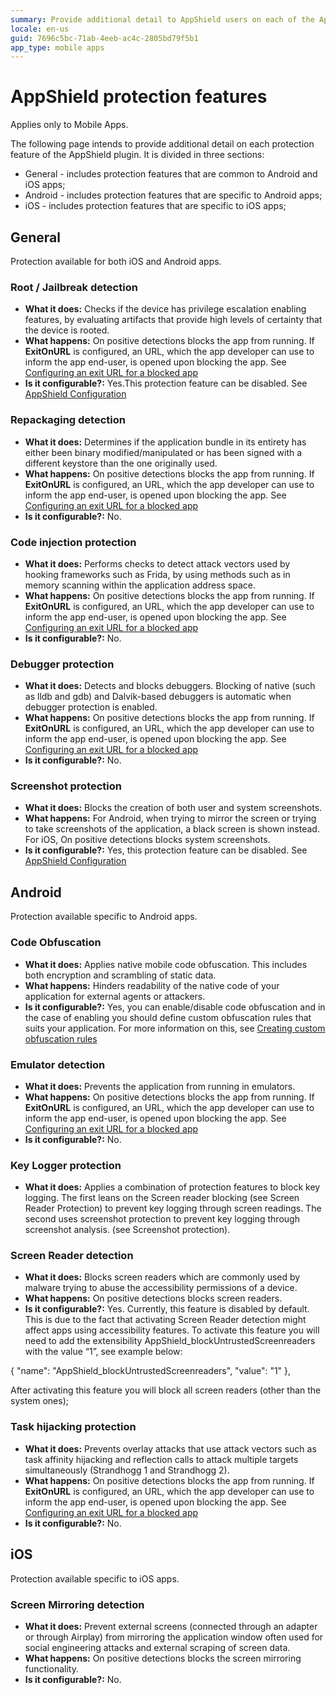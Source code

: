 ```yaml
---
summary: Provide additional detail to AppShield users on each of the AppShield's protection features;
locale: en-us
guid: 7696c5bc-71ab-4eeb-ac4c-2805bd79f5b1
app_type: mobile apps
---
```


# AppShield protection features

<div class="info" markdown="1">

Applies only to Mobile Apps.

</div>

The following page intends to provide additional detail on each protection feature of the AppShield plugin. It is divided in three sections:

* General - includes protection features that are common to Android and iOS apps;
* Android - includes protection features that are specific to Android apps;
* iOS - includes protection features that are specific to iOS apps;

## General

Protection available for both iOS and Android apps.

### Root / Jailbreak detection

* **What it does:** Checks if the device has privilege escalation enabling features, by evaluating artifacts that provide high levels of certainty that the device is rooted.
* **What happens:** On positive detections blocks the app from running. If **ExitOnURL** is configured, an URL, which the app developer can use to inform the app end-user, is opened upon blocking the app. See [Configuring an exit URL for a blocked app](https://success.outsystems.com/Documentation/11/Delivering_Mobile_Apps/Harden_the_protection_of_mobile_apps_with_AppShield/Configuring_an_exit_URL_for_a_blocked_app) 
* **Is it configurable?:** Yes.This protection feature can be disabled. See [AppShield Configuration](https://success.outsystems.com/Documentation/11/Delivering_Mobile_Apps/Harden_the_protection_of_mobile_apps_with_AppShield#configuration)

### Repackaging detection

* **What it does:** Determines if the application bundle in its entirety has either been binary modified/manipulated or has been signed with a different keystore than the one originally used.
* **What happens:** On positive detections blocks the app from running. If **ExitOnURL** is configured, an URL, which the app developer can use to inform the app end-user, is opened upon blocking the app. See [Configuring an exit URL for a blocked app](https://success.outsystems.com/Documentation/11/Delivering_Mobile_Apps/Harden_the_protection_of_mobile_apps_with_AppShield/Configuring_an_exit_URL_for_a_blocked_app) 
* **Is it configurable?:** No.

### Code injection protection

* **What it does:** Performs checks to detect attack vectors used by hooking frameworks such as Frida, by using methods such as in memory scanning within the application address space.
* **What happens:** On positive detections blocks the app from running. If **ExitOnURL** is configured, an URL, which the app developer can use to inform the app end-user, is opened upon blocking the app. See [Configuring an exit URL for a blocked app](https://success.outsystems.com/Documentation/11/Delivering_Mobile_Apps/Harden_the_protection_of_mobile_apps_with_AppShield/Configuring_an_exit_URL_for_a_blocked_app) 
* **Is it configurable?:** No.

### Debugger protection

* **What it does:** Detects and blocks debuggers. Blocking of native (such as lldb and gdb) and Dalvik-based debuggers is automatic when debugger protection is enabled.
* **What happens:** On positive detections blocks the app from running. If **ExitOnURL** is configured, an URL, which the app developer can use to inform the app end-user, is opened upon blocking the app. See [Configuring an exit URL for a blocked app](https://success.outsystems.com/Documentation/11/Delivering_Mobile_Apps/Harden_the_protection_of_mobile_apps_with_AppShield/Configuring_an_exit_URL_for_a_blocked_app) 
* **Is it configurable?:** No.

### Screenshot protection

* **What it does:** Blocks the creation of both user and system screenshots.
* **What happens:** For Android, when trying to mirror the screen or trying to take screenshots of the application, a black screen is shown instead. For iOS, On positive detections blocks system screenshots.
* **Is it configurable?:** Yes, this protection feature can be disabled. See [AppShield Configuration](https://success.outsystems.com/Documentation/11/Delivering_Mobile_Apps/Harden_the_protection_of_mobile_apps_with_AppShield#configuration)

## Android

Protection available specific to Android apps.

### Code Obfuscation

* **What it does:** Applies native mobile code obfuscation. This includes both encryption and scrambling of static data.
* **What happens:** Hinders readability of the native code of your application for external agents or attackers.
* **Is it configurable?:** Yes, you can enable/disable code obfuscation and in the case of enabling you should define custom obfuscation rules that suits your application. For more information on this, see [Creating custom obfuscation rules](https://success.outsystems.com/Documentation/11/Delivering_Mobile_Apps/Harden_the_protection_of_mobile_apps_with_AppShield/Creating_custom_obfuscation_rules)

### Emulator detection

* **What it does:** Prevents the application from running in emulators.
* **What happens:** On positive detections blocks the app from running. If **ExitOnURL** is configured, an URL, which the app developer can use to inform the app end-user, is opened upon blocking the app. See [Configuring an exit URL for a blocked app](https://success.outsystems.com/Documentation/11/Delivering_Mobile_Apps/Harden_the_protection_of_mobile_apps_with_AppShield/Configuring_an_exit_URL_for_a_blocked_app) 
* **Is it configurable?:** No.

### Key Logger protection

* **What it does:** Applies a combination of protection features to block key logging. The first leans on the Screen reader blocking (see Screen Reader Protection) to prevent key logging through screen readings. The second uses screenshot protection to prevent key logging through screenshot analysis. (see Screenshot protection).

### Screen Reader detection

* **What it does:** Blocks screen readers which are commonly used by malware trying to abuse the accessibility permissions of a device.
* **What happens:** On positive detections blocks screen readers.
* **Is it configurable?:** Yes. Currently, this feature is disabled by default. This is due to the fact that activating Screen Reader detection might affect apps using accessibility features. To activate this feature you will need to add the extensibility AppShield_blockUntrustedScreenreaders with the value “1”, see example below:

{
    "name": "AppShield_blockUntrustedScreenreaders",
    "value": "1"
},

After activating this feature you will block all screen readers (other than the system ones);

### Task hijacking protection

* **What it does:** Prevents overlay attacks that use attack vectors such as task affinity hijacking and reflection calls to attack multiple targets simultaneously (Strandhogg 1 and Strandhogg 2).
* **What happens:** On positive detections blocks the app from running. If **ExitOnURL** is configured, an URL, which the app developer can use to inform the app end-user, is opened upon blocking the app. See [Configuring an exit URL for a blocked app](https://success.outsystems.com/Documentation/11/Delivering_Mobile_Apps/Harden_the_protection_of_mobile_apps_with_AppShield/Configuring_an_exit_URL_for_a_blocked_app) 
* **Is it configurable?:** No.

## iOS

Protection available specific to iOS apps.


### Screen Mirroring detection

* **What it does:** Prevent external screens (connected through an adapter or through Airplay) from mirroring the application window often used for social engineering attacks and external scraping of screen data.
* **What happens:** On positive detections blocks the screen mirroring functionality.
* **Is it configurable?:** No.





